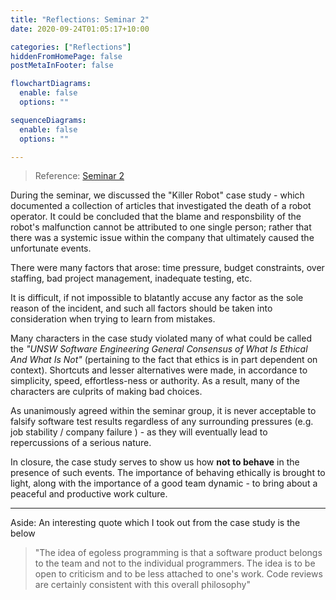```yaml
---
title: "Reflections: Seminar 2"
date: 2020-09-24T01:05:17+10:00

categories: ["Reflections"]
hiddenFromHomePage: false
postMetaInFooter: false

flowchartDiagrams:
  enable: false
  options: ""

sequenceDiagrams: 
  enable: false
  options: ""

---
```


> Reference: [Seminar 2](../../seminars/week2)

During the seminar, we discussed the "Killer Robot" case study - which documented a collection of articles that investigated the death of a robot operator. It could be concluded that the blame and responsbility of the robot's malfunction cannot be attributed to one single person; rather that there was a systemic issue within the company that ultimately caused the unfortunate events.

There were many factors that arose: time pressure, budget constraints, over staffing, bad project management, inadequate testing, etc.  

It is difficult, if not impossible to blatantly accuse any factor as the sole reason of the incident, and such all factors should be taken into consideration when trying to learn from mistakes.

Many characters in the case study violated many of what could be called the _"UNSW Software Engineering General Consensus of What Is Ethical And What Is Not"_ (pertaining to the fact that ethics is in part dependent on context). Shortcuts and lesser alternatives were made, in accordance to simplicity, speed, effortless-ness or authority. As a result, many of the characters are culprits of making bad choices.

As unanimously agreed within the seminar group, it is never acceptable to falsify software test results regardless of any surrounding pressures (e.g. job stability / company failure ) - as they will eventually lead to repercussions of a serious nature.

In closure, the case study serves to show us how **not to behave** in the presence of such events. The importance of behaving ethically is brought to light, along with the importance of a good team dynamic - to bring about a peaceful and productive work culture.

---

Aside: An interesting quote which I took out from the case study is the below

> "The idea of egoless programming is that a software product belongs to the team and not to the individual programmers. The idea is to be open to criticism and to be less attached to one's work. Code reviews are certainly consistent with this overall philosophy"
